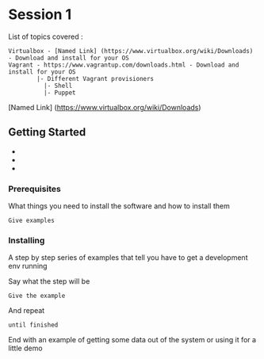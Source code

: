 # Session 1

List of topics covered :

```
Virtualbox - [Named Link] (https://www.virtualbox.org/wiki/Downloads) - Download and install for your OS
Vagrant - https://www.vagrantup.com/downloads.html - Download and install for your OS
        |- Different Vagrant provisioners
          |- Shell
          |- Puppet

```
[Named Link] (https://www.virtualbox.org/wiki/Downloads)

## Getting Started

-
-
-


### Prerequisites

What things you need to install the software and how to install them

```
Give examples
```

### Installing

A step by step series of examples that tell you have to get a development env running

Say what the step will be

```
Give the example
```

And repeat

```
until finished
```

End with an example of getting some data out of the system or using it for a little demo
